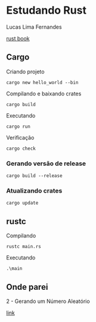 # Estudando Rust

Lucas Lima Fernandes

[rust book](https://rust-br.github.io/rust-book-pt-br/title-page.html)

## Cargo

Criando projeto

```cargo new hello_world --bin```

Compilando e baixando crates

```cargo build```

Executando 

```cargo run```

Verificação

```cargo check```

### Gerando versão de release

```cargo build --release```

### Atualizando crates

```cargo update```


## rustc

Compilando

```rustc main.rs```

Executando

```.\main```


## Onde parei

2 - Gerando um Número Aleatório

[link](https://rust-br.github.io/rust-book-pt-br/ch02-00-guessing-game-tutorial.html#gerando-um-n%C3%BAmero-aleat%C3%B3rio)
